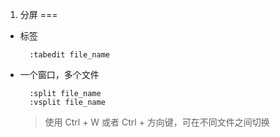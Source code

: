 1. 分屏
===

+ 标签
	
		:tabedit file_name

+ 一个窗口，多个文件

		:split file_name
		:vsplit file_name
	> 使用 Ctrl + W 或者 Ctrl + 方向键，可在不同文件之间切换
